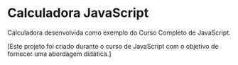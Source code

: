 # Calculadora JavaScript

Calculadora desenvolvida como exemplo do Curso Completo de JavaScript.

[Este projeto foi criado durante o curso de JavaScript com o objetivo de fornecer uma abordagem didática.]
